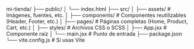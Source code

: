mi-tienda/
├── public/
│ └── index.html
├── src/
│ ├── assets/ # Imágenes, fuentes, etc.
│ ├── components/ # Componentes reutilizables (Header, Footer, etc.)
│ ├── pages/ # Páginas completas (Home, Product, Cart, etc.)
│ ├── styles/ # Archivos CSS o SCSS
│ ├── App.jsx # Componente raíz
│ └── main.jsx # Punto de entrada
├── package.json
└── vite.config.js # Si usas Vite
